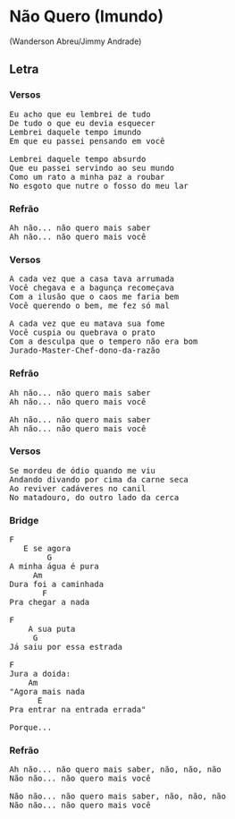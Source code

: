# Não Quero (Imundo)
(Wanderson Abreu/Jimmy Andrade)

## Letra
### Versos
<pre>
Eu acho que eu lembrei de tudo
De tudo o que eu devia esquecer
Lembrei daquele tempo imundo
Em que eu passei pensando em você

Lembrei daquele tempo absurdo
Que eu passei servindo ao seu mundo
Como um rato a minha paz a roubar
No esgoto que nutre o fosso do meu lar
</pre>
### Refrão
<pre>
Ah não... não quero mais saber
Ah não... não quero mais você
</pre>
### Versos
<pre>
A cada vez que a casa tava arrumada
Você chegava e a bagunça recomeçava
Com a ilusão que o caos me faria bem
Você querendo o bem, me fez só mal

A cada vez que eu matava sua fome
Você cuspia ou quebrava o prato
Com a desculpa que o tempero não era bom
Jurado-Master-Chef-dono-da-razão
</pre>
### Refrão
<pre>
Ah não... não quero mais saber
Ah não... não quero mais você

Ah não... não quero mais saber
Ah não... não quero mais você
</pre>
### Versos
<pre>
Se mordeu de ódio quando me viu
Andando divando por cima da carne seca
Ao reviver cadáveres no canil
No matadouro, do outro lado da cerca
</pre>
### Bridge
<pre>
F
   E se agora
        G
A minha água é pura
     Am
Dura foi a caminhada
       F
Pra chegar a nada

F
    A sua puta
     G
Já saiu por essa estrada

F
Jura a doida:
    Am
"Agora mais nada
      E
Pra entrar na entrada errada"

Porque...
</pre>
### Refrão
<pre>
Ah não... não quero mais saber, não, não, não
Não não... não quero mais você

Não não... não quero mais saber, não, não, não
Não não... não quero mais você
</pre>
